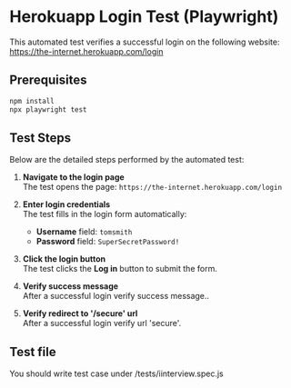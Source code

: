 # Herokuapp Login Test (Playwright)

This automated test verifies a successful login on the following website:  
https://the-internet.herokuapp.com/login

## Prerequisites

```bash
npm install
npx playwright test
```

## Test Steps

Below are the detailed steps performed by the automated test:

1. **Navigate to the login page**  
   The test opens the page: `https://the-internet.herokuapp.com/login`

2. **Enter login credentials**  
   The test fills in the login form automatically:
   - **Username** field: `tomsmith`
   - **Password** field: `SuperSecretPassword!`

3. **Click the login button**  
   The test clicks the **Log in** button to submit the form.

4. **Verify success message**  
   After a successful login verify success message..

5. **Verify redirect to '/secure' url**  
   After a successful login verify url 'secure'.

## Test file 

You should write test case under /tests/iinterview.spec.js
